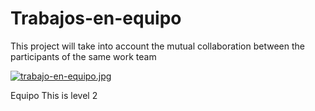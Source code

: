 # Trabajos-en-equipo
This project will take into account the mutual collaboration between the participants of the same work team

[![trabajo-en-equipo.jpg](https://i.postimg.cc/132N28Vd/trabajo-en-equipo.jpg)](https://postimg.cc/Mn0TjKD0)

Equipo This is level 2   
